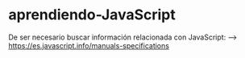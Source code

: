 # aprendiendo-JavaScript

De ser necesario buscar información relacionada con JavaScript: --> https://es.javascript.info/manuals-specifications
